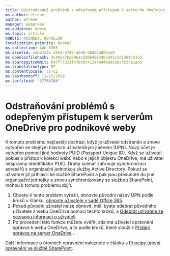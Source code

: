 ```yaml
---
title: Odstraňování problémů s odepřeným přístupem k serverům OneDrive pro podnikové weby
ms.author: efrene
author: efrene
manager: pamgreen
ms.audience: Admin
ms.topic: article
ROBOTS: NOINDEX, NOFOLLOW
localization_priority: Normal
ms.collection: Adm_O365
ms.assetid: cebb7a4a-33e1-474e-a5d0-dbd02a80b1e9
ms.openlocfilehash: 3c40ad76a8961a3d0b4963483291c2a1364c51d3
ms.sourcegitcommit: b43f77221f47b50c41197a448a9c26c423ce1ad5
ms.translationtype: MT
ms.contentlocale: cs-CZ
ms.lasthandoff: 11/15/2019
ms.locfileid: "37766704"
---
```

# <a name="troubleshooting-access-denied-messages-to-onedrive-for-business-sites"></a>Odstraňování problémů s odepřeným přístupem k serverům OneDrive pro podnikové weby

K tomuto problému nejčastěji dochází, když je uživatel odstraněn a znovu vytvořen se stejným hlavním uživatelským jménem (UPN). Nový účet je vytvořen pomocí jiné hodnoty PUID (Passport Unique ID). Když se uživatel pokusí o přístup k kolekci webů nebo k jejich objektu OneDrive, má uživatel nesprávný identifikátor PUID. Druhý scénář zahrnuje synchronizaci adresářů s organizační jednotkou služby Active Directory. Pokud se uživatelé již přihlásili ke službě SharePoint a pak jsou přesunuté do jiné organizační jednotky a znovu synchronizovány se službou SharePoint, mohou k tomuto problému dojít.

1. Chcete-li tento problém vyřešit, obnovte původní název UPN podle kroků v článku, [obnovte uživatele v sadě Office 365](https://docs.microsoft.com/office365/admin/add-users/restore-user?view=o365-worldwide).
2. Pokud původní uživatel nelze obnovit, měli byste odebrat původního uživatele z webu OneDrive pomocí těchto kroků, a [Odebrat uživatele ze seznamu informací o uživateli](). 
3. Po provedení této funkce můžete ověřit, zda má uživatel oprávnění správce k webu OneDrive, a to podle kroků, které slouží k [Přidání správce na server OneDrive](https://docs.microsoft.com/sharepoint/manage-user-profiles?redirectSourcePath=%252fen-us%252farticle%252fmanage-user-profiles-in-the-sharepoint-admin-center-494bec9c-6654-41f0-920f-f7f937ea9723#add-and-remove-admins-for-a-users-onedrive) .

Další informace o úrovních oprávnění naleznete v článku s [Principy úrovní oprávnění ve službě SharePoint](https://docs.microsoft.com/sharepoint/understanding-permission-levels).
